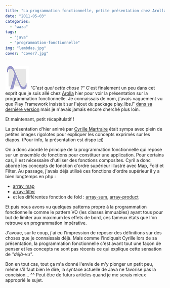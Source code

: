 ```yaml
---
title: "La programmation fonctionnelle, petite présentation chez Arolla"
date: "2011-05-03"
categories: 
  - "waza"
tags: 
  - "java"
  - "programmation-fonctionnelle"
img: "lambdas.jpg"
cover: "cover7.jpg"
---
```


[![](/images/lambdas.jpg "lambdas")](http://eventuallycoding.com/wp-content/uploads/2011/05/lambdas.jpg) _"C'est quoi cette chose ?"_ C'est finalement un peu dans cet esprit que je suis allé chez [Arolla](http://www.arolla.fr/) hier pour voir la présentation sur la programmation fonctionnelle. Je connaissais de nom, j'avais vaguement vu que Play Framework insistait sur l'ajout du package play.libs.F [dans sa dernière version](http://www.playframework.org/documentation/1.2.1/libs#FunctionalprogrammingwithJava) mais je n'avais jamais encore cherché plus loin.

Et maintenant, petit récapitulatif !

La présentation d'hier animé par [Cyrille Martraire](http://cyrille.martraire.com/) était sympa avec plein de petites images rigolotes pour expliquer les concepts exprimés sur les diapos. (Pour info, la présentation est dispo [ici](http://www.arolla.fr/?p=502))

On a donc abordé le principe de la programmation fonctionnelle qui repose sur un ensemble de fonctions pour constituer une application. Pour certains cas, il est nécessaire d'utiliser des fonctions composites. Cyril a donc abordé les concepts de fonction d'ordre supérieur illustré avec Map, Fold et Filter. Au passage, j'avais déjà utilisé ces fonctions d'ordre supérieur il y a bien longtemps en php :

- [array\_map](http://php.net/manual/fr/function.array-map.php)
- [array-filter](http://www.php.net/manual/fr/function.array-filter.php)
- et les différentes fonction de fold : [array-sum](http://www.php.net/manual/fr/function.array-sum.php), [array-product](http://www.php.net/manual/fr/function.array-product.php)

Et puis nous avons vu quelques patterns propre à la programmation fonctionnelle comme le pattern VO (les classes immuables) ayant tous pour but de limiter aux maximum les effets de bord, ces fameux états que l'on retrouve en programmation impérative.

J'avoue, sur le coup, j'ai eu l'impression de reposer des définitions sur des choses que je connaissais déjà. Mais comme l'indiquait Cyrille lors de sa présentation, la programmation fonctionnelle c'est avant tout une façon de penser et les concepts ne sont pas récents ce qui explique cette sensation de _"déjà-vu"_.

Bon en tout cas, tout ça m'a donné l'envie de m'y plonger un petit peu, même s'il faut bien le dire, la syntaxe actuelle de Java ne favorise pas la concision... ^^ Peut être de futurs articles quand je me serais mieux approprié le sujet.
